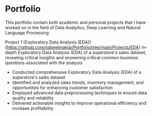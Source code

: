 # Portfolio
This portfolio contain both academic and personal projects that I have worked on in the field of Data Analytics, Deep Learning and Natural Language Processing 

Project 1 [Exploratory Data Analysis (EDA)] (https://github.com/nabeelmaklai/Portfolio/tree/main/Projects/EDA)
In-depth Exploratory Data Analysis (EDA) of a superstore's sales dataset, revealing critical insights and answering critical common business questions associated with the analysis
- Conducted comprehensive Exploratory Data Analysis (EDA) of a superstore's sales dataset
- Identified and analyzed sales trends, inventory management, and opportunities for enhancing customer satisfaction
- Employed advanced data preprocessing techniques to ensure data quality and reliability
- Delivered actionable insights to improve operational efficiency and increase profitability
